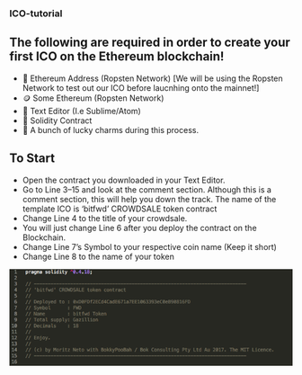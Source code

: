 ### ICO-tutorial

## The following are required in order to create your first ICO on the Ethereum blockchain!
- 📃 Ethereum Address (Ropsten Network) [We will be using the Ropsten Network to test out our ICO before laucnhing onto the mainnet!]
- 🪙 Some Ethereum (Ropsten Network)
- 📜 Text Editor (I.e Sublime/Atom)
- 📝 Solidity Contract
- 🤞 A bunch of lucky charms during this process. 

## To Start
- Open the contract you downloaded in your Text Editor.
- Go to Line 3–15 and look at the comment section. Although this is a comment section, this will help you down the track. The name of the template ICO is ‘bitfwd’ CROWDSALE token contract
- Change Line 4 to the title of your crowdsale.
- You will just change Line 6 after you deploy the contract on the Blockchain.
- Change Line 7’s Symbol to your respective coin name (Keep it short)
- Change Line 8 to the name of your token

![My Image](images/ico%20name%20pic.png)
